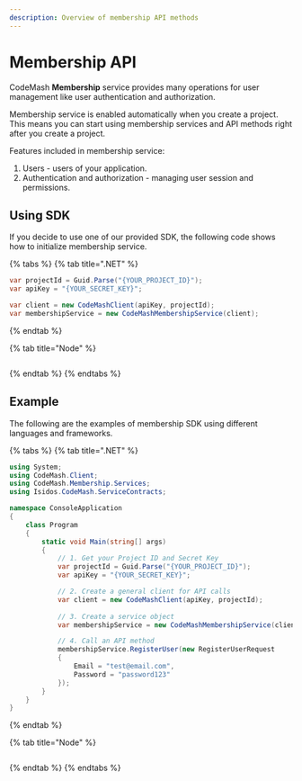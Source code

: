 ```yaml
---
description: Overview of membership API methods
---
```


# Membership API

CodeMash **Membership** service provides many operations for user management like user authentication and authorization.

Membership service is enabled automatically when you create a project. This means you can start using membership services and API methods right after you create a project.

Features included in membership service:

1. Users - users of your application.
2. Authentication and authorization - managing user session and permissions.

## Using SDK

If you decide to use one of our provided SDK, the following code shows how to initialize membership service.

{% tabs %}
{% tab title=".NET" %}
```csharp
var projectId = Guid.Parse("{YOUR_PROJECT_ID}");
var apiKey = "{YOUR_SECRET_KEY}";

var client = new CodeMashClient(apiKey, projectId);
var membershipService = new CodeMashMembershipService(client);
```
{% endtab %}

{% tab title="Node" %}
```

```
{% endtab %}
{% endtabs %}

## Example

The following are the examples of membership SDK using different languages and frameworks.

{% tabs %}
{% tab title=".NET" %}
```csharp
using System;
using CodeMash.Client;
using CodeMash.Membership.Services;
using Isidos.CodeMash.ServiceContracts;

namespace ConsoleApplication
{
    class Program
    {
        static void Main(string[] args)
        {
            // 1. Get your Project ID and Secret Key
            var projectId = Guid.Parse("{YOUR_PROJECT_ID}");
            var apiKey = "{YOUR_SECRET_KEY}";

            // 2. Create a general client for API calls
            var client = new CodeMashClient(apiKey, projectId);
            
            // 3. Create a service object
            var membershipService = new CodeMashMembershipService(client);

            // 4. Call an API method
            membershipService.RegisterUser(new RegisterUserRequest
            {
                Email = "test@email.com",
                Password = "password123"
            });
        }
    }
}
```
{% endtab %}

{% tab title="Node" %}
```

```
{% endtab %}
{% endtabs %}

